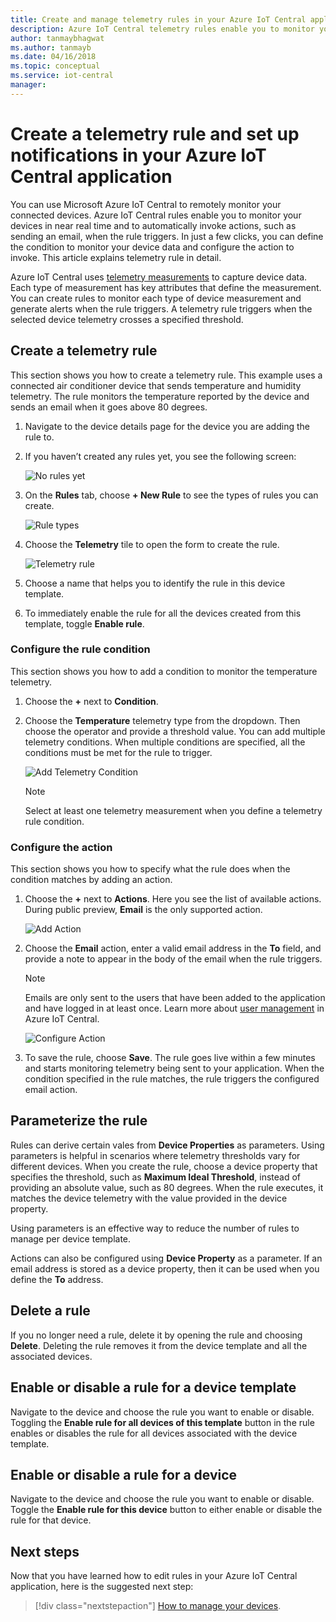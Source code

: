 ```yaml
---
title: Create and manage telemetry rules in your Azure IoT Central application | Microsoft Docs
description: Azure IoT Central telemetry rules enable you to monitor your devices in near real time and to automatically invoke actions, such as sending an email, when the rule triggers.
author: tanmaybhagwat
ms.author: tanmayb
ms.date: 04/16/2018
ms.topic: conceptual
ms.service: iot-central
manager:
---
```


# Create a telemetry rule and set up notifications in your Azure IoT Central application

You can use Microsoft Azure IoT Central to remotely monitor your connected devices. Azure IoT Central rules enable you to monitor your devices in near real time and to automatically invoke actions, such as sending an email, when the rule triggers. In just a few clicks, you can define the condition to monitor your device data and configure the action to invoke. This article explains telemetry rule in detail.

Azure IoT Central uses [telemetry measurements](howto-set-up-template.md) to capture device data. Each type of measurement has key attributes that define the measurement. You can create rules to monitor each type of device measurement and generate alerts when the rule triggers. A telemetry rule triggers when the selected device telemetry crosses a specified threshold.

## Create a telemetry rule

This section shows you how to create a telemetry rule. This example uses a connected air conditioner device that sends temperature and humidity telemetry. The rule monitors the temperature reported by the device and sends an email when it goes above 80 degrees.

1. Navigate to the device details page for the device you are adding the rule to.

1. If you haven’t created any rules yet, you see the following screen:

    ![No rules yet](media\howto-create-telemetry-rules\image1.png)

1. On the **Rules** tab, choose **+ New Rule** to see the types of rules you can create.

    ![Rule types](media\howto-create-telemetry-rules\image2.png)

1. Choose the **Telemetry** tile to open the form to create the rule.

    ![Telemetry rule](media\howto-create-telemetry-rules\image3.png)

1. Choose a name that helps you to identify the rule in this device template.

1. To immediately enable the rule for all the devices created from this template, toggle **Enable rule**.

### Configure the rule condition

This section shows you how to add a condition to monitor the temperature telemetry.

1. Choose the **+** next to **Condition**.

1. Choose the **Temperature** telemetry type from the dropdown. Then choose the operator and provide a threshold value. You can add multiple telemetry conditions. When multiple conditions are specified, all the conditions must be met for the rule to trigger.

    ![Add Telemetry Condition](media\howto-create-telemetry-rules\image4.png)

    > [!NOTE]
    > Select at least one telemetry measurement when you define a telemetry rule condition.

### Configure the action

This section shows you how to specify what the rule does when the condition matches by adding an action.

1. Choose the **+** next to **Actions**. Here you see the list of available actions. During public preview, **Email** is the only supported action.

    ![Add Action](media\howto-create-telemetry-rules\image5.png)

1. Choose the **Email** action, enter a valid email address in the **To** field, and provide a note to appear in the body of the email when the rule triggers.

    > [!NOTE]
    > Emails are only sent to the users that have been added to the application and have logged in at least once. Learn more about [user management](howto-administer.md) in Azure IoT Central.

   ![Configure Action](media\howto-create-telemetry-rules\image6.png)

1. To save the rule, choose **Save**. The rule goes live within a few minutes and starts monitoring telemetry being sent to your application. When the condition specified in the rule matches, the rule triggers the configured email action.

## Parameterize the rule

Rules can derive certain vales from **Device Properties** as parameters. Using parameters is helpful in scenarios where telemetry thresholds vary for different devices. When you create the rule, choose a device property that specifies the threshold, such as **Maximum Ideal Threshold**, instead of providing an absolute value, such as 80 degrees. When the rule executes, it matches the device telemetry with the value provided in the device property.

Using parameters is an effective way to reduce the number of rules to manage per device template.

Actions can also be configured using **Device Property** as a parameter. If an email address is stored as a device property, then it can be used when you define the **To** address.

## Delete a rule

If you no longer need a rule, delete it by opening the rule and choosing **Delete**. Deleting the rule removes it from the device template and all the associated devices.

## Enable or disable a rule for a device template

Navigate to the device and choose the rule you want to enable or disable. Toggling the **Enable rule for all devices of this template** button in the rule enables or disables the rule for all devices associated with the device template.

## Enable or disable a rule for a device

Navigate to the device and choose the rule you want to enable or disable. Toggle the **Enable rule for this device** button to either enable or disable the rule for that device.

## Next steps

Now that you have learned how to edit rules in your Azure IoT Central application, here is the suggested next step:

> [!div class="nextstepaction"]
> [How to manage your devices](howto-manage-devices.md).